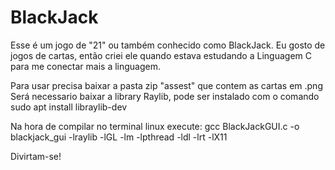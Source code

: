 # BlackJack
Esse é um jogo de "21" ou também conhecido como BlackJack.
Eu gosto de jogos de cartas, então criei ele quando estava estudando a Linguagem C para me conectar mais a linguagem.

Para usar precisa baixar a pasta zip "assest" que contem as cartas em .png
Será necessario baixar a library Raylib, pode ser instalado com o comando sudo apt install libraylib-dev

Na hora de compilar no terminal linux execute: gcc BlackJackGUI.c -o blackjack_gui -lraylib -lGL -lm -lpthread -ldl -lrt -lX11

Divirtam-se!
